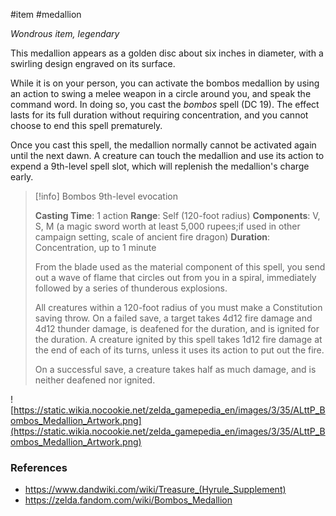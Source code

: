  #item #medallion 

_Wondrous item, legendary_

This medallion appears as a golden disc about six inches in diameter, with a swirling design engraved on its surface.

While it is on your person, you can activate the bombos medallion by using an action to swing a melee weapon in a circle around you, and speak the command word. In doing so, you cast the *bombos* spell (DC 19). The effect lasts for its full duration without requiring concentration, and you cannot choose to end this spell prematurely.

Once you cast this spell, the medallion normally cannot be activated again until the next dawn. A creature can touch the medallion and use its action to expend a 9th-level spell slot, which will replenish the medallion's charge early.

>[!info] Bombos
>9th-level evocation
>
>**Casting Time**: 1 action
>**Range**: Self (120-foot radius)
>**Components**: V, S, M (a magic sword worth at least 5,000 rupees;if used in other campaign setting, scale of ancient fire dragon)
>**Duration**: Concentration, up to 1 minute
>
>From the blade used as the material component of this spell, you send out a wave of flame that circles out from you in a spiral, immediately followed by a series of thunderous explosions.
>
>All creatures within a 120-foot radius of you must make a Constitution saving throw. On a failed save, a target takes 4d12 fire damage and 4d12 thunder damage, is deafened for the duration, and is ignited for the duration. A creature ignited by this spell takes 1d12 fire damage at the end of each of its turns, unless it uses its action to put out the fire.
>
>On a successful save, a creature takes half as much damage, and is neither deafened nor ignited.

![https://static.wikia.nocookie.net/zelda_gamepedia_en/images/3/35/ALttP_Bombos_Medallion_Artwork.png](https://static.wikia.nocookie.net/zelda_gamepedia_en/images/3/35/ALttP_Bombos_Medallion_Artwork.png)

### References

* https://www.dandwiki.com/wiki/Treasure_(Hyrule_Supplement)
* https://zelda.fandom.com/wiki/Bombos_Medallion
